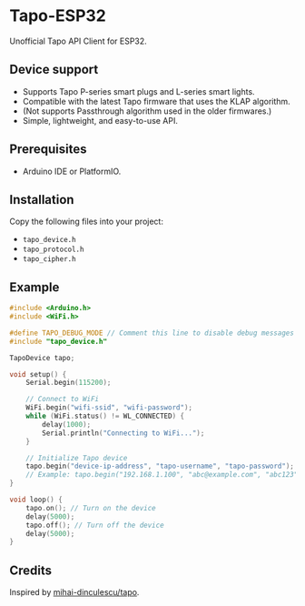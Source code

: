 # Tapo-ESP32

Unofficial Tapo API Client for ESP32.

## Device support

- Supports Tapo P-series smart plugs and L-series smart lights.
- Compatible with the latest Tapo firmware that uses the KLAP algorithm.
- (Not supports Passthrough algorithm used in the older firmwares.)
- Simple, lightweight, and easy-to-use API.

## Prerequisites

- Arduino IDE or PlatformIO.

## Installation

Copy the following files into your project:
- `tapo_device.h`
- `tapo_protocol.h`
- `tapo_cipher.h`

## Example

```cpp
#include <Arduino.h>
#include <WiFi.h>

#define TAPO_DEBUG_MODE // Comment this line to disable debug messages
#include "tapo_device.h"

TapoDevice tapo;

void setup() {
    Serial.begin(115200);

    // Connect to WiFi
    WiFi.begin("wifi-ssid", "wifi-password");
    while (WiFi.status() != WL_CONNECTED) {
        delay(1000);
        Serial.println("Connecting to WiFi...");
    }

    // Initialize Tapo device
    tapo.begin("device-ip-address", "tapo-username", "tapo-password");
    // Example: tapo.begin("192.168.1.100", "abc@example.com", "abc123");
}

void loop() {
    tapo.on(); // Turn on the device
    delay(5000);
    tapo.off(); // Turn off the device
    delay(5000);
}
```

## Credits

Inspired by [mihai-dinculescu/tapo][inspired_by].

[inspired_by]: https://github.com/mihai-dinculescu/tapo
